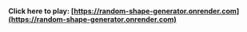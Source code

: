 #### Click here to play: [https://random-shape-generator.onrender.com](https://random-shape-generator.onrender.com)
